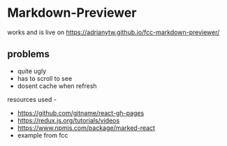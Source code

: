 # Markdown-Previewer
works and is live on https://adrianytw.github.io/fcc-markdown-previewer/

## problems
- quite ugly
- has to scroll to see
- dosent cache when refresh

resources used - 
- https://github.com/gitname/react-gh-pages
- https://redux.js.org/tutorials/videos
- https://www.npmjs.com/package/marked-react
- example from fcc
